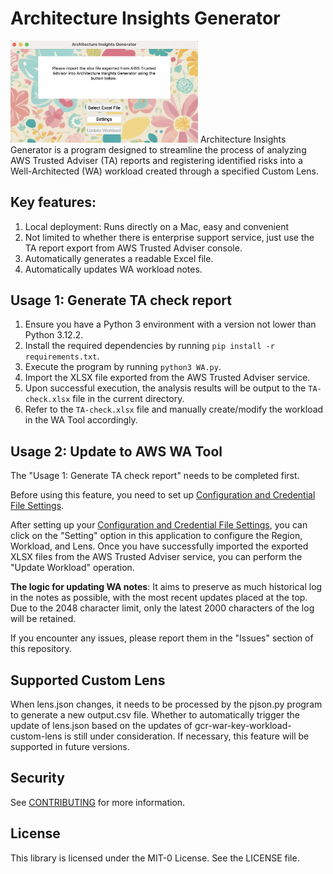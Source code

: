 # Architecture Insights Generator
<img src="/ChimeraUI.png" alt="ChimeraUI" width="300">
Architecture Insights Generator is a program designed to streamline the process of analyzing AWS Trusted Adviser (TA) reports and registering identified risks into a Well-Architected (WA) workload created through a specified Custom Lens. 

## Key features:

1. Local deployment: Runs directly on a Mac, easy and convenient
2. Not limited to whether there is enterprise support service, just use the TA report export from AWS Trusted Adviser console.
3. Automatically generates a readable Excel file.
4. Automatically updates WA workload notes.

## Usage 1: Generate TA check report

1. Ensure you have a Python 3 environment with a version not lower than Python 3.12.2.
2. Install the required dependencies by running `pip install -r requirements.txt`.
3. Execute the program by running `python3 WA.py`.
4. Import the XLSX file exported from the AWS Trusted Adviser service.
5. Upon successful execution, the analysis results will be output to the `TA-check.xlsx` file in the current directory.
6. Refer to the `TA-check.xlsx` file and manually create/modify the workload in the WA Tool accordingly.

## Usage 2: Update to AWS WA Tool
The "Usage 1: Generate TA check report" needs to be completed first.

Before using this feature, you need to set up [Configuration and Credential File Settings](https://docs.aws.amazon.com/cli/latest/userguide/cli-configure-files.html).

After setting up your [Configuration and Credential File Settings](https://docs.aws.amazon.com/cli/latest/userguide/cli-configure-files.html), you can click on the "Setting" option in this application to configure the Region, Workload, and Lens. Once you have successfully imported the exported XLSX files from the AWS Trusted Adviser service, you can perform the "Update Workload" operation.

**The logic for updating WA notes**: It aims to preserve as much historical log in the notes as possible, with the most recent updates placed at the top. Due to the 2048 character limit, only the latest 2000 characters of the log will be retained.

If you encounter any issues, please report them in the "Issues" section of this repository.


## Supported Custom Lens

When lens.json changes, it needs to be processed by the pjson.py program to generate a new output.csv file. Whether to automatically trigger the update of lens.json based on the updates of gcr-war-key-workload-custom-lens is still under consideration. If necessary, this feature will be supported in future versions.

## Security

See [CONTRIBUTING](CONTRIBUTING.md#security-issue-notifications) for more information.

## License

This library is licensed under the MIT-0 License. See the LICENSE file.

